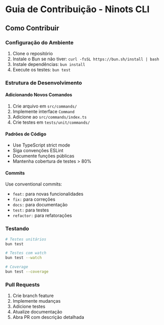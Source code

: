 # Guia de Contribuição - Ninots CLI

## Como Contribuir

### Configuração do Ambiente

1. Clone o repositório
2. Instale o Bun se não tiver: `curl -fsSL https://bun.sh/install | bash`
3. Instale dependências: `bun install`
4. Execute os testes: `bun test`

### Estrutura de Desenvolvimento

#### Adicionando Novos Comandos

1. Crie arquivo em `src/commands/`
2. Implemente interface `Command`
3. Adicione ao `src/commands/index.ts`
4. Crie testes em `tests/unit/commands/`

#### Padrões de Código

-   Use TypeScript strict mode
-   Siga convenções ESLint
-   Documente funções públicas
-   Mantenha cobertura de testes > 80%

#### Commits

Use conventional commits:

-   `feat:` para novas funcionalidades
-   `fix:` para correções
-   `docs:` para documentação
-   `test:` para testes
-   `refactor:` para refatorações

### Testando

```bash
# Testes unitários
bun test

# Testes com watch
bun test --watch

# Coverage
bun test --coverage
```

### Pull Requests

1. Crie branch feature
2. Implemente mudanças
3. Adicione testes
4. Atualize documentação
5. Abra PR com descrição detalhada
